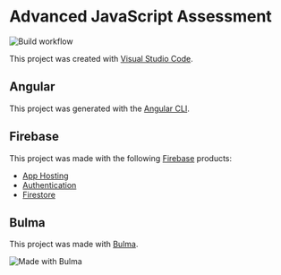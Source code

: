 # Advanced JavaScript Assessment

![Build workflow](https://github.com/jeroenimus/advanced-javascript-assessment/actions/workflows/build.yaml/badge.svg)

This project was created with [Visual Studio Code](https://visualstudio.microsoft.com/#vscode-section).

## Angular

This project was generated with the [Angular CLI](https://angular.dev/tools/cli).

## Firebase

This project was made with the following [Firebase](https://firebase.google.com) products:

- [App Hosting](https://firebase.google.com/products/app-hosting)
- [Authentication](https://firebase.google.com/products/auth)
- [Firestore](https://firebase.google.com/products/firestore)

## Bulma

This project was made with [Bulma](https://bulma.io).

![Made with Bulma](https://bulma.io/assets/images/made-with-bulma.png)
